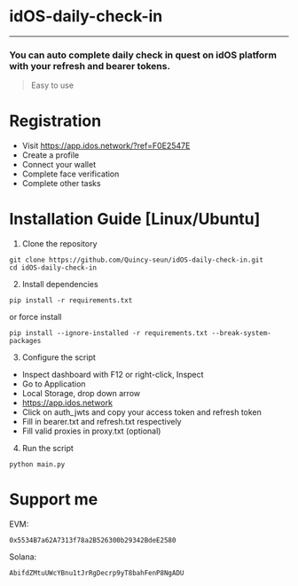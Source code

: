 # idOS-daily-check-in
______________________
### You can auto complete daily check in quest on idOS platform with your refresh and bearer tokens.
> Easy to use

# Registration
+ Visit https://app.idos.network/?ref=F0E2547E
+ Create a profile
+ Connect your wallet
+ Complete face verification
+ Complete other tasks

# Installation Guide [Linux/Ubuntu]
1. Clone the repository
```
git clone https://github.com/Quincy-seun/idOS-daily-check-in.git
cd idOS-daily-check-in
```
2. Install dependencies
```
pip install -r requirements.txt
```
or force install
```
pip install --ignore-installed -r requirements.txt --break-system-packages
```
3. Configure the script
+ Inspect dashboard with F12 or right-click, Inspect
+ Go to Application
+ Local Storage, drop down arrow
+ https://app.idos.network
+ Click on auth_jwts and copy your access token and refresh token
+ Fill in bearer.txt and refresh.txt respectively
+ Fill valid proxies in proxy.txt (optional)

4. Run the script
```
python main.py
```
# Support me

EVM:
```
0x5534B7a62A7313f78a2B526300b29342BdeE2580
```
Solana: 
```
AbifdZMtuUWcYBnu1tJrRgDecrp9yT8bahFenP8NgADU
```
